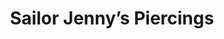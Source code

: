 ---
title: "Sailor Jenny’s Piercings"
url: /bexhill-on-sea/sailor-jennys-piercings/
shop: piercing
---
